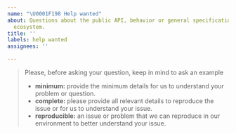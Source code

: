 ```yaml
---
name: "\U0001F198 Help wanted"
about: Questions about the public API, behavior or general specification of the Sisk
  ecosystem.
title: ''
labels: help wanted
assignees: ''

---
```


> Please, before asking your question, keep in mind to ask an example
> 
> - **minimum:** provide the minimum details for us to understand your problem or question.
> - **complete:** please provide all relevant details to reproduce the issue or for us to understand your issue.
> - **reproducible:** an issue or problem that we can reproduce in our environment to better understand your issue.
